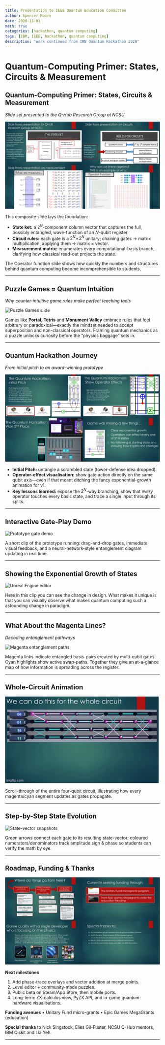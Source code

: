 ```yaml
---
title: Presentation to IEEE Quantum Education Committee
author: Spencer Moore
date: 2020-11-01
math: true
categories: [hackathon, quantum computing]
tags: [IBM, IEEE, hackathon, quantum computing]
description: "Work continued from IMB Quantum Hackathon 2020"
---
```

# Quantum-Computing Primer: States, Circuits & Measurement  

## Quantum-Computing Primer: States, Circuits & Measurement  
*Slide set presented to the Q-Hub Research Group at NCSU*

![State, Circuit & Measurement Overview](..\assets\img\posts\2020-11-01-q-ieee-01_04.png)

This composite slide lays the foundation:

* **State ket:** a $2^{N}$-component column vector that captures the full, possibly entangled, wave-function of an $N$-qubit register.  
* **Circuit rules:** each gate is a $2^{N}\!\times\!2^{N}$ unitary; chaining gates → matrix multiplication, applying them → matrix × vector.  
* **Measurement matrix:** enumerates every computational-basis branch, clarifying how classical read-out projects the state.  

The Operator function slide shows how quickly the numbers and structures behind quantum computing become incomprehensible to students.

---

## Puzzle Games ≈ Quantum Intuition  
*Why counter-intuitive game rules make perfect teaching tools*

![Puzzle Games slide](..\assets\img\posts\2020-11-01-q-ieee-08.gif)

Games like **Portal**, **Tetris** and **Monument Valley** embrace rules that feel arbitrary or paradoxical—exactly the mindset needed to accept superposition and non-classical operators.  Framing quantum mechanics as a puzzle unlocks curiosity before the “physics baggage” sets in.

---

## Quantum Hackathon Journey  
*From initial pitch to an award-winning prototype*

![Hackathon evolution slides](..\assets\img\posts\2020-11-01-q-ieee-11_14.png)

* **Initial Pitch:** untangle a scrambled state (tower-defense idea dropped).  
* **Operator-effect visualisation:** show gate action directly on the same qubit axis—even if that meant ditching the fancy exponential-growth animation for v1.  
* **Key lessons learned:** expose the $2^{N}$-way branching, show that *every* operator touches every basis state, and trace a single input through its splits.

---

## Interactive Gate-Play Demo  

![Prototype gate demo](..\assets\img\posts\2020-11-01-q-ieee-13.gif)

A short clip of the prototype running: drag-and-drop gates, immediate visual feedback, and a neural-network-style entanglement diagram updating in real time.

---

## Showing the Exponential Growth of States

![Unreal Engine editor](..\assets\img\posts\2020-11-01-q-ieee-15.gif)

Here in this clip you can see the change in design. What makes it unique is that you can visually observe what makes quantum computing such a astounding change in paradigm.

---

## What About the Magenta Lines?  
*Decoding entanglement pathways*

![Magenta entanglement paths](..\assets\img\posts\2020-11-01-q-ieee-22.gif)

Magenta links indicate entangled basis-pairs created by multi-qubit gates.  Cyan highlights show active swap-paths.  Together they give an at-a-glance map of how information is spreading across the register.

---

## Whole-Circuit Animation  

![Full-circuit fly-through](..\assets\img\posts\2020-11-01-q-ieee-25_45.gif)

Scroll-through of the entire four-qubit circuit, illustrating how every magenta/cyan segment updates as gates propagate.

---

## Step-by-Step State Evolution  

![State-vector snapshots](..\assets\img\posts\2020-11-01-q-ieee-54.gif)

Green arrows connect each gate to its resulting state-vector; coloured numerators/denominators track amplitude sign & phase so students can verify the math by eye.

---

## Roadmap, Funding & Thanks  

![Roadmap & acknowledgements](..\assets\img\posts\2020-11-01-q-ieee-55_59.png)

**Next milestones**

1. Add phase-trace overlays and vector addition at merge points.  
2. Level editor + community-made puzzles.  
3. Public beta on Steam/App Store, then mobile ports.  
4. Long-term: ZX-calculus view, PyZX API, and in-game quantum-hardware visualisations.

**Funding avenues** • Unitary Fund micro-grants • Epic Games MegaGrants (education)  

**Special thanks** to Nick Singstock, Elies Gil-Fuster, NCSU Q-Hub mentors, IBM Qiskit and Lia Yeh.

---
